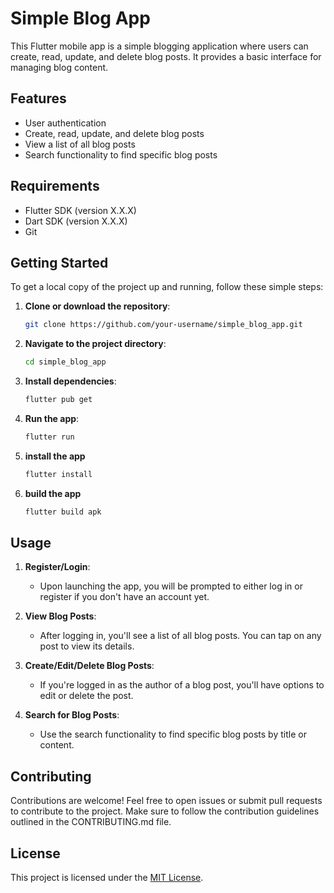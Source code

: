 # Simple Blog App

This Flutter mobile app is a simple blogging application where users can create, read, update, and delete blog posts. It provides a basic interface for managing blog content.

## Features

- User authentication
- Create, read, update, and delete blog posts
- View a list of all blog posts
- Search functionality to find specific blog posts

## Requirements

- Flutter SDK (version X.X.X)
- Dart SDK (version X.X.X)
- Git

## Getting Started

To get a local copy of the project up and running, follow these simple steps:

1. **Clone or download the repository**:
    ```bash
    git clone https://github.com/your-username/simple_blog_app.git
    ```

2. **Navigate to the project directory**:
    ```bash
    cd simple_blog_app
    ```

3. **Install dependencies**:
    ```bash
    flutter pub get
    ```

4. **Run the app**:
    ```bash
    flutter run
    ```

5. **install the app**
    ```bash
    flutter install
    ```
6. **build the app**
    ```bash
    flutter build apk
    ```

## Usage

1. **Register/Login**:
    - Upon launching the app, you will be prompted to either log in or register if you don't have an account yet.

2. **View Blog Posts**:
    - After logging in, you'll see a list of all blog posts. You can tap on any post to view its details.

3. **Create/Edit/Delete Blog Posts**:
    - If you're logged in as the author of a blog post, you'll have options to edit or delete the post.

4. **Search for Blog Posts**:
    - Use the search functionality to find specific blog posts by title or content.

## Contributing

Contributions are welcome! Feel free to open issues or submit pull requests to contribute to the project. Make sure to follow the contribution guidelines outlined in the CONTRIBUTING.md file.

## License

This project is licensed under the [MIT License](LICENSE).
